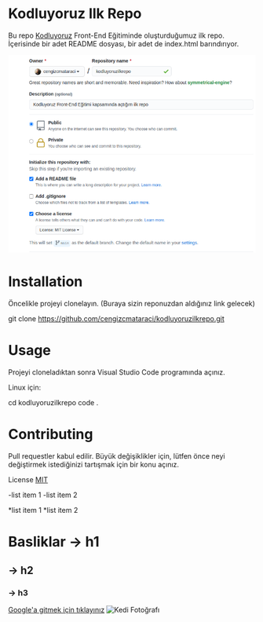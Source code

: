 # Kodluyoruz Ilk Repo
Bu repo [Kodluyoruz](https://www.kodluyoruz.org/) Front-End Eğitiminde oluşturduğumuz ilk repo. İçerisinde bir adet README dosyası, bir adet de index.html barındırıyor.

![GitHub](https://github.com/Kodluyoruz/taskforce/blob/main/git/odev1/figures/github.png)

#  Installation
Öncelikle projeyi clonelayın. (Buraya sizin reponuzdan aldığınız link gelecek)

git clone https://github.com/cengizcmataraci/kodluyoruzilkrepo.git
# Usage
Projeyi cloneladıktan sonra Visual Studio Code programında açınız.

Linux için:

cd kodluyoruzilkrepo
code .

#  Contributing
Pull requestler kabul edilir. Büyük değişiklikler için, lütfen önce neyi değiştirmek istediğinizi tartışmak için bir konu açınız.

License
[MIT](https://choosealicense.com/licenses/mit/)


-list item 1
-list item 2

*list item 1
*list item 2


# Basliklar -> h1
## -> h2
### -> h3


[Google'a gitmek için tıklayınız](https://www.google.com)
![Kedi Fotoğrafı](https://ichef.bbci.co.uk/news/640/cpsprodpb/16FA9/production/_92712149_gettyimages-480164327.jpg)
